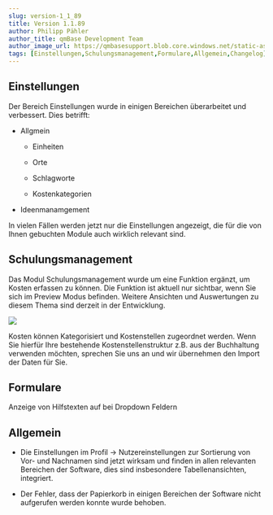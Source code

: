 ```yaml
---
slug: version-1_1_89
title: Version 1.1.89
author: Philipp Pähler
author_title: qmBase Development Team
author_image_url: https://qmbasesupport.blob.core.windows.net/static-assets/img/persons/paehler_round.png
tags: [Einstellungen,Schulungsmanagement,Formulare,Allgemein,Changelog]
---
```

## Einstellungen

Der Bereich Einstellungen wurde in einigen Bereichen überarbeitet und verbessert. Dies betrifft:

*   Allgmein

    *   Einheiten

    *   Orte

    *   Schlagworte

    *   Kostenkategorien

*   Ideenmanamgement

In vielen Fällen werden jetzt nur die Einstellungen angezeigt, die für die von Ihnen gebuchten Module auch wirklich relevant sind.

## Schulungsmanagement

Das Modul Schulungsmanagement wurde um eine Funktion ergänzt, um Kosten erfassen zu können. Die Funktion ist aktuell nur sichtbar, wenn Sie sich im Preview Modus befinden. Weitere Ansichten und Auswertungen zu diesem Thema sind derzeit in der Entwicklung.

![](https://caqadmin.blob.core.windows.net/releasenotes/74-images/mceclip0.png)

Kosten können Kategorisiert und Kostenstellen zugeordnet werden. Wenn Sie hierfür Ihre bestehende Kostenstellenstruktur z.B. aus der Buchhaltung verwenden möchten, sprechen Sie uns an und wir übernehmen den Import der Daten für Sie.

## Formulare

Anzeige von Hilfstexten auf bei Dropdown Feldern

## Allgemein

*   Die Einstellungen im Profil -> Nutzereinstellungen zur Sortierung von Vor- und Nachnamen sind jetzt wirksam und finden in allen relevanten Bereichen der Software, dies sind insbesondere Tabellenansichten, integriert. 

*   Der Fehler, dass der Papierkorb in einigen Bereichen der Software nicht aufgerufen werden konnte wurde behoben.